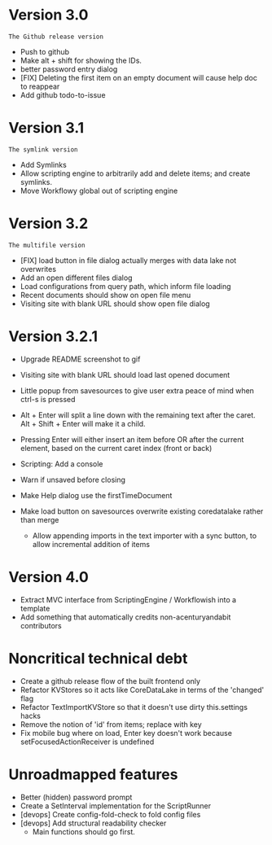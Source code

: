 # Version 3.0
`The Github release version`
- Push to github
- Make alt + shift for showing the IDs.
- better password entry dialog
- [FIX] Deleting the first item on an empty document will cause help doc to reappear
- Add github todo-to-issue

# Version 3.1
`The symlink version`
- Add Symlinks
- Allow scripting engine to arbitrarily add and delete items; and create symlinks.
- Move Workflowy global out of scripting engine

# Version 3.2
`The multifile version`
- [FIX] load button in file dialog actually merges with data lake not overwrites
- Add an open different files dialog
- Load configurations from query path, which inform file loading
- Recent documents should show on open file menu
- Visiting site with blank URL should show open file dialog

# Version 3.2.1
- Upgrade README screenshot to gif
- Visiting site with blank URL should load last opened document
- Little popup from savesources to give user extra peace of mind when ctrl-s is pressed
- Alt + Enter will split a line down with the remaining text after the caret. Alt + Shift + Enter will make it a child.
- Pressing Enter will either insert an item before OR after the current element, based on the current caret index (front or back)
- Scripting: Add a console
- Warn if unsaved before closing
- Make Help dialog use the firstTimeDocument

- Make load button on savesources overwrite existing coredatalake rather than merge
  - Allow appending imports in the text importer with a sync button, to allow incremental addition of items

# Version 4.0 
- Extract MVC interface from ScriptingEngine / Workflowish into a template
- Add something that automatically credits non-acenturyandabit contributors

# Noncritical technical debt
- Create a github release flow of the built frontend only
- Refactor KVStores so it acts like CoreDataLake in terms of the 'changed' flag
- Refactor TextImportKVStore so that it doesn't use dirty this.settings hacks
- Remove the notion of 'id' from items; replace with key
- Fix mobile bug where on load, Enter key doesn't work because setFocusedActionReceiver is undefined

# Unroadmapped features
- Better (hidden) password prompt
- Create a SetInterval implementation for the ScriptRunner
- [devops] Create config-fold-check to fold config files
- [devops] Add structural readability checker
  - Main functions should go first.

